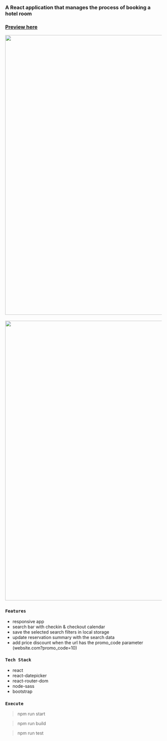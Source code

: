### A React application that manages the process of booking a hotel room

### **[Preview here](https://react-hotel-rooms-booking.netlify.app/)**

<kbd><img src="https://github.com/girls-incode/react-hotel-booking-app/blob/master/hotel-booking-home.png" alt="" width="900"/><kbd>
<br><br>
<kbd><img src="https://github.com/girls-incode/react-hotel-booking-app/blob/master/hotel-booking-activities-1.png" alt="" width="900" /><kbd>
<br>

### `Features`
- responsive app
- search bar with checkin & checkout calendar
- save the selected search filters in local storage
- update reservation summary with the search data
- add price discount when the url has the promo_code parameter 
(website.com?promo_code=10)

### `Tech Stack`
- react
- react-datepicker
- react-router-dom
- node-sass
- bootstrap

### `Execute`
> npm run start

> npm run build

> npm run test
